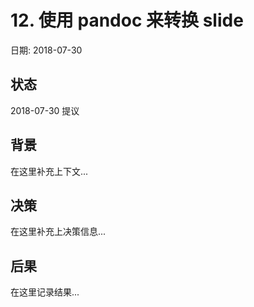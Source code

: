 # 12. 使用 pandoc 来转换 slide

日期: 2018-07-30

## 状态

2018-07-30 提议

## 背景

在这里补充上下文...

## 决策

在这里补充上决策信息...

## 后果

在这里记录结果...
